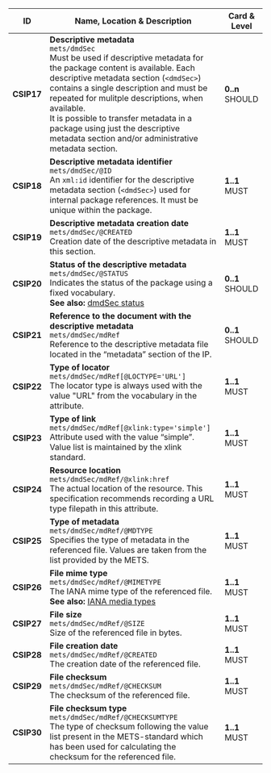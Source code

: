 |  ID     | Name, Location & Description | Card & Level |
| ------- | ---------------------------- | ------------ |
| <a name="CSIP17"></a>**CSIP17** | **Descriptive metadata** <br/> `mets/dmdSec` <br/> Must be used if descriptive metadata for the package content is available. Each descriptive metadata section (`<dmdSec>`) contains a single description and must be repeated for mulitple descriptions, when available. <br/> It is possible to transfer metadata in a package using just the descriptive metadata section and/or administrative metadata section. | **0..n** <br/> SHOULD |
| <a name="CSIP18"></a>**CSIP18** | **Descriptive metadata identifier** <br/> `mets/dmdSec/@ID` <br/> An `xml:id` identifier for the descriptive metadata section (`<dmdSec>`) used for internal package references. It must be unique within the package. | **1..1** <br/> MUST |
| <a name="CSIP19"></a>**CSIP19** | **Descriptive metadata creation date** <br/> `mets/dmdSec/@CREATED` <br/> Creation date of the descriptive metadata in this section. | **1..1** <br/> MUST |
| <a name="CSIP20"></a>**CSIP20** | **Status of the descriptive metadata** <br/> `mets/dmdSec/@STATUS` <br/> Indicates the status of the package using a fixed vocabulary. <br/> **See also:** [dmdSec status](#VocabularyStatus) | **0..1** <br/> SHOULD |
| <a name="CSIP21"></a>**CSIP21** | **Reference to the document with the descriptive metadata** <br/> `mets/dmdSec/mdRef` <br/> Reference to the descriptive metadata file located in the “metadata” section of the IP. | **0..1** <br/> SHOULD |
| <a name="CSIP22"></a>**CSIP22** | **Type of locator** <br/> `mets/dmdSec/mdRef[@LOCTYPE='URL']` <br/> The locator type is always used with the value "URL" from the vocabulary in the attribute. | **1..1** <br/> MUST |
| <a name="CSIP23"></a>**CSIP23** | **Type of link** <br/> `mets/dmdSec/mdRef[@xlink:type='simple']` <br/> Attribute used with the value “simple”. Value list is maintained by the xlink standard. | **1..1** <br/> MUST |
| <a name="CSIP24"></a>**CSIP24** | **Resource location** <br/> `mets/dmdSec/mdRef/@xlink:href` <br/> The actual location of the resource. This specification recommends recording a URL type filepath in this attribute. | **1..1** <br/> MUST |
| <a name="CSIP25"></a>**CSIP25** | **Type of metadata** <br/> `mets/dmdSec/mdRef/@MDTYPE` <br/> Specifies the type of metadata in the referenced file. Values are taken from the list provided by the METS. | **1..1** <br/> MUST |
| <a name="CSIP26"></a>**CSIP26** | **File mime type** <br/> `mets/dmdSec/mdRef/@MIMETYPE` <br/> The IANA mime type of the referenced file. <br/> **See also:** [IANA media types](#VocabularyIANAmediaTypes) | **1..1** <br/> MUST |
| <a name="CSIP27"></a>**CSIP27** | **File size** <br/> `mets/dmdSec/mdRef/@SIZE` <br/> Size of the referenced file in bytes. | **1..1** <br/> MUST |
| <a name="CSIP28"></a>**CSIP28** | **File creation date** <br/> `mets/dmdSec/mdRef/@CREATED` <br/> The creation date of the referenced file. | **1..1** <br/> MUST |
| <a name="CSIP29"></a>**CSIP29** | **File checksum** <br/> `mets/dmdSec/mdRef/@CHECKSUM` <br/> The checksum of the referenced file. | **1..1** <br/> MUST |
| <a name="CSIP30"></a>**CSIP30** | **File checksum type** <br/> `mets/dmdSec/mdRef/@CHECKSUMTYPE` <br/> The type of checksum following the value list present in the METS-standard which has been used for calculating the checksum for the referenced file. | **1..1** <br/> MUST |
